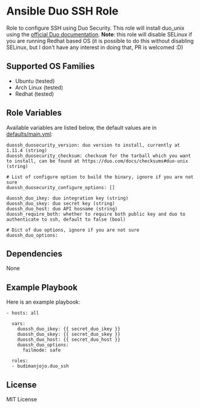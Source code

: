 Ansible Duo SSH Role
====================

Role to configure SSH using Duo Security. This role will install duo_unix using the [official Duo documentation](https://duo.com/docs/duounix). **Note**: this role will disable SELinux if you are running Redhat based OS (it is possible to do this without disabling SELinux, but I don't have any interest in doing that, PR is welcomed :D)

Supported OS Families
---------------------

- Ubuntu (tested)
- Arch Linux (tested)
- Redhat (tested)

Role Variables
--------------

Available variables are listed below, the default values are in [defaults/main.yml](./defaults/main.yml):
```
duossh_duosecurity_version: duo version to install, currently at 1.11.4 (string)
duossh_duosecurity_checksum: checksum for the tarball which you want to install, can be found at https://duo.com/docs/checksums#duo-unix (string)

# List of configure option to build the binary, ignore if you are not sure
duossh_duosecurity_configure_options: []

duossh_duo_ikey: duo integration key (string)
duossh_duo_skey: duo secret key (string)
duossh_duo_host: duo API hosname (string)
duossh_require_both: whether to require both public key and duo to authenticate to ssh, default to false (bool)

# Dict of duo options, ignore if you are not sure
duossh_duo_options:
```

Dependencies
------------

None

Example Playbook
----------------

Here is an example playbook:
```
- hosts: all

  vars:
    duossh_duo_ikey: {{ secret_duo_ikey }}
    duossh_duo_skey: {{ secret_duo_skey }}
    duossh_duo_host: {{ secret_duo_host }}
    duossh_duo_options:
      failmode: safe

  roles:
  - budimanjojo.duo_ssh
```

License
-------

MIT License
